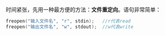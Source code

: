 时间紧张，先用一种最方便的方法：**文件重定向**。语句非常简单：
```cpp
freopen("输入文件名", "r", stdin);	//r代表read
freopen("输出文件名", "w", stdout);	//w代表write
```
